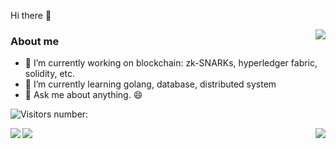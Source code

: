 <!--
**1uvu/1uvu** is a ✨ _special_ ✨ repository because its `README.md` (this file) appears on your GitHub profile.

Here are some ideas to get you started:

- 🔭 I’m currently working on ...
- 🌱 I’m currently learning ...
- 👯 I’m looking to collaborate on ...
- 🤔 I’m looking for help with ...
- 💬 Ask me about ...
- 📫 How to reach me: ...
- 😄 Pronouns: ...
- ⚡ Fun fact: ...
-->
Hi there 👋
<!--
<p align="center">
  <img align="center" src="https://github.com/1uvu/1uvu/raw/master/developer.gif"/>
</p>

--- 
-->

<p align="right">
  <img align="right" src="https://github-readme-stats.vercel.app/api?username=1uvu&show_icons=true&icon_color=805AD5&text_color=718096&bg_color=ffffff&hide_title=true" />
</p>

### About me
- 🔭 I’m currently working on blockchain: zk-SNARKs, hyperledger fabric, solidity, etc.
- 🌱 I’m currently learning golang, database, distributed system
- 💬 Ask me about anything. 😄
 
![Visitors number: ](https://visitor-badge.laobi.icu/badge?page_id=1uvu.1uvu.readme.md)


<p align="right">
  <img align="left" src="https://stats.justsong.cn/api/zhihu?username=zjh567" />
  <img align="right" src="https://github-readme-stats.vercel.app/api/top-langs/?username=1uvu&layout=compact&langs_count=10" />
</p>


<p align="left">
  <img align="left" src="https://stats.justsong.cn/api/leetcode?username=luvu&cn=true" />
</p>

